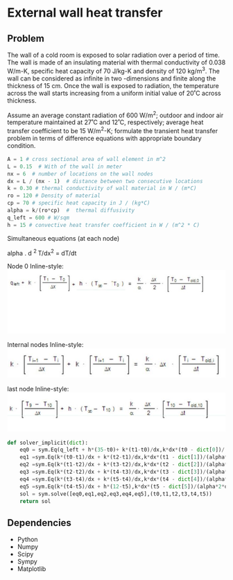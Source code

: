 # External wall heat transfer

## Problem
The wall of a cold room is exposed to solar radiation over a period of time. The wall is made of an insulating material with thermal conductivity of 0.038 W/m-K, specific heat capacity of 70 J/kg-K and density of 120 kg/m<sup>3</sup>. The wall can be considered as infinite in two -dimensions and finite along the thickness of 15 cm. Once the wall is exposed to radiation, the temperature across the wall starts increasing from a uniform initial value of 20˚C across thickness. 

Assume an average constant radiation of 600 W/m<sup>2</sup>; outdoor and indoor air temperature maintained at 27˚C and 12˚C, respectively; average heat transfer coefficient to be 15 W/m<sup>2</sup>-K; formulate the transient heat transfer problem in terms of difference equations with appropriate boundary condition. 


```python
A = 1 # cross sectional area of wall element in m^2
L = 0.15  # With of the wall in meter
nx = 6  # number of locations on the wall nodes
dx = L / (nx - 1)  # distance between two consecutive locations
k = 0.30 # thermal conductivity of wall material in W / (m*C)
ro = 120 # Density of material
cp = 70 # specific heat capacity in J / (kg*C)
alpha = k/(ro*cp)  #  thermal diffusivity 
q_left = 600 # W/sqm
h = 15 # convective heat transfer coefficient in W / (m^2 * C)
```

Simultaneous equations (at each node)

```math

```
 alpha . d <sup>2 </sup>T/dx<sup>2</sup> = dT/dt 
 
 Node 0
 Inline-style: 
![alt text](https://github.com/aviruch/WallHeatTransfer/blob/master/Node%200_implicit.JPG "Node 0")
 
 Internal nodes
  Inline-style: 
![alt text](https://github.com/aviruch/WallHeatTransfer/blob/master/internal%20implicit.JPG "Node i")

last node
 Inline-style: 
![alt text](https://github.com/aviruch/WallHeatTransfer/blob/master/Last%20Node.JPG "Node l")
 
```python
def solver_implicit(dict):
    eq0 = sym.Eq(q_left + h*(35-t0)+ k*(t1-t0)/dx,k*dx*(t0 - dict[0])/(alpha*2*dt))
    eq1 =sym.Eq(k*(t0-t1)/dx + k*(t2-t1)/dx,k*dx*(t1 - dict[1])/(alpha*2*dt))
    eq2 =sym.Eq(k*(t1-t2)/dx + k*(t3-t2)/dx,k*dx*(t2 - dict[2])/(alpha*2*dt))
    eq3 =sym.Eq(k*(t2-t2)/dx + k*(t4-t3)/dx,k*dx*(t3 - dict[3])/(alpha*2*dt))
    eq4 =sym.Eq(k*(t3-t4)/dx + k*(t5-t4)/dx,k*dx*(t4 - dict[4])/(alpha*2*dt))
    eq5 =sym.Eq(k*(t4-t5)/dx + h*(12-t5),k*dx*(t5 - dict[5])/(alpha*2*dt))
    sol = sym.solve([eq0,eq1,eq2,eq3,eq4,eq5],(t0,t1,t2,t3,t4,t5))
    return sol
```
## Dependencies

- Python 
- Numpy 
- Scipy 
- Sympy
- Matplotlib 
